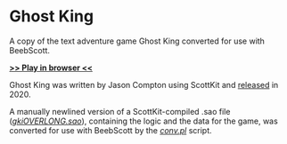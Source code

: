 # Ghost King

A copy of the text adventure game Ghost King converted for use with BeebScott.

[**>> Play in browser <<**](http://bbcmicro.co.uk//jsbeeb/play.php?autoboot&disc=https://raw.githubusercontent.com/ahope1/BeebScott/main/games/GhostKing/gk.ssd&cpuMultiplier=2)

Ghost King was written by Jason Compton using ScottKit and [released](https://ifdb.org/viewgame?id=pv6hkqi34nzn1tdy) in 2020.

A manually newlined version of a ScottKit-compiled .sao file ([*gkiOVERLONG.sao*](https://github.com/ahope1/BeebScott/blob/main/games/GhostKing/gkiOVERLONG.sao)), containing the logic and the data for the game, was converted for use with BeebScott by the [*conv.pl*](https://github.com/ahope1/BeebScott/tree/main/conv.pl) script.


